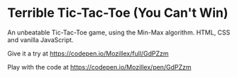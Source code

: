 # Terrible Tic-Tac-Toe (You Can't Win)

An unbeatable Tic-Tac-Toe game, using the Min-Max algorithm. HTML, CSS and vanilla JavaScript.

Give it a try at https://codepen.io/Mozillex/full/GdPZzm

Play with the code at https://codepen.io/Mozillex/pen/GdPZzm
